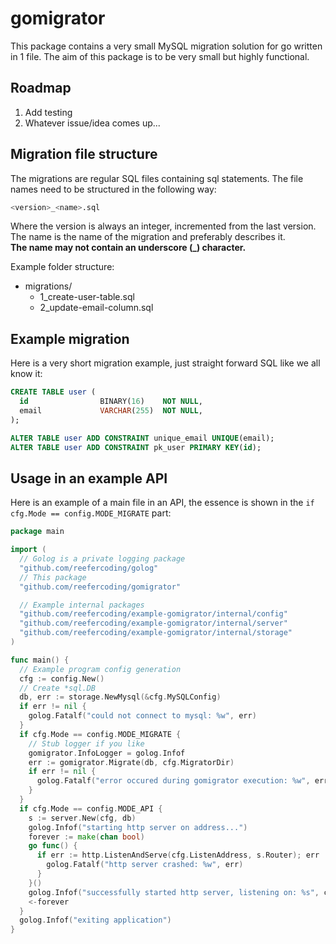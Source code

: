 # gomigrator
This package contains a very small MySQL migration solution for go written in 1 file.
The aim of this package is to be very small but highly functional.

## Roadmap
  1. Add testing
  1. Whatever issue/idea comes up...

## Migration file structure
The migrations are regular SQL files containing sql statements.
The file names need to be structured in the following way:
```bash
<version>_<name>.sql
```
Where the version is always an integer, incremented from the last version.
The name is the name of the migration and preferably describes it.  
**The name may not contain an underscore (_) character.**

Example folder structure: 
- migrations/
  - 1_create-user-table.sql
  - 2_update-email-column.sql

## Example migration
Here is a very short migration example, just straight forward SQL like we all know it:
```sql
CREATE TABLE user (
  id                BINARY(16)    NOT NULL,
  email             VARCHAR(255)  NOT NULL,
);

ALTER TABLE user ADD CONSTRAINT unique_email UNIQUE(email);
ALTER TABLE user ADD CONSTRAINT pk_user PRIMARY KEY(id);
```

## Usage in an example API
Here is an example of a main file in an API, the essence is shown in the `if cfg.Mode == config.MODE_MIGRATE` part:
```go
package main

import (
  // Golog is a private logging package
  "github.com/reefercoding/golog"
  // This package
  "github.com/reefercoding/gomigrator"

  // Example internal packages
  "github.com/reefercoding/example-gomigrator/internal/config"
  "github.com/reefercoding/example-gomigrator/internal/server"
  "github.com/reefercoding/example-gomigrator/internal/storage"
)

func main() {
  // Example program config generation
  cfg := config.New()
  // Create *sql.DB
  db, err := storage.NewMysql(&cfg.MySQLConfig)
  if err != nil {
    golog.Fatalf("could not connect to mysql: %w", err)
  }
  if cfg.Mode == config.MODE_MIGRATE {
    // Stub logger if you like
    gomigrator.InfoLogger = golog.Infof
    err := gomigrator.Migrate(db, cfg.MigratorDir)
    if err != nil {
      golog.Fatalf("error occured during gomigrator execution: %w", err)
    }
  }
  if cfg.Mode == config.MODE_API {
    s := server.New(cfg, db)
    golog.Infof("starting http server on address...")
    forever := make(chan bool)
    go func() {
      if err := http.ListenAndServe(cfg.ListenAddress, s.Router); err != nil {
        golog.Fatalf("http server crashed: %w", err)
      }
    }()
    golog.Infof("successfully started http server, listening on: %s", cfg.ListenAddress)
    <-forever
  }
  golog.Infof("exiting application")
}
```